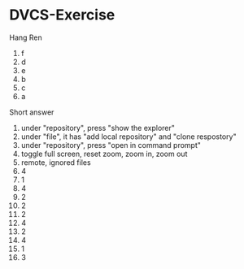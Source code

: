 # DVCS-Exercise
Hang Ren
1. f
2. d
3. e
4. b
5. c
6. a

Short answer

1. under "repository", press "show the explorer"
2. under "file", it has "add local repository" and "clone respostory"
3. under "repository", press "open in command prompt"
4. toggle full screen, reset zoom, zoom in, zoom out
5. remote, ignored files
6. 4
7. 1
8. 4
9. 2
10. 2
11. 2
12. 4
13. 2
14. 4
15. 1
16. 3
